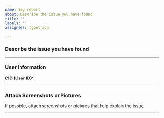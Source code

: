 ```yaml
---
name: Bug report
about: Describe the issue you have found
title: ''
labels: ''
assignees: tgpetrica

---
```


### **Describe the issue you have found**

---

### **User Information**
**CID (User ID):**
<!-- Enter your CID (user ID) here -->

---

### **Attach Screenshots or Pictures**
If possible, attach screenshots or pictures that help explain the issue.

---
